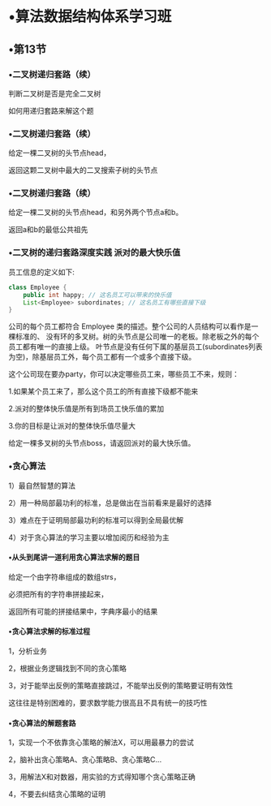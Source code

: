 # •算法数据结构体系学习班

## •第13节

### •二叉树递归套路（续）

判断二叉树是否是完全二叉树

如何用递归套路来解这个题

### •二叉树递归套路（续）

给定一棵二叉树的头节点head，

返回这颗二叉树中最大的二叉搜索子树的头节点

### •二叉树递归套路（续）

给定一棵二叉树的头节点head，和另外两个节点a和b。

返回a和b的最低公共祖先

### •二叉树的递归套路深度实践 派对的最大快乐值

员工信息的定义如下:

```java
class Employee {
    public int happy; // 这名员工可以带来的快乐值
    List<Employee> subordinates; // 这名员工有哪些直接下级
}
```

公司的每个员工都符合 Employee 类的描述。整个公司的人员结构可以看作是一棵标准的、 没有环的多叉树。树的头节点是公司唯一的老板。除老板之外的每个员工都有唯一的直接上级。 叶节点是没有任何下属的基层员工(subordinates列表为空)，除基层员工外，每个员工都有一个或多个直接下级。

这个公司现在要办party，你可以决定哪些员工来，哪些员工不来，规则：

1.如果某个员工来了，那么这个员工的所有直接下级都不能来

2.派对的整体快乐值是所有到场员工快乐值的累加

3.你的目标是让派对的整体快乐值尽量大

给定一棵多叉树的头节点boss，请返回派对的最大快乐值。



### •贪心算法

1）最自然智慧的算法

2）用一种局部最功利的标准，总是做出在当前看来是最好的选择

3）难点在于证明局部最功利的标准可以得到全局最优解

4）对于贪心算法的学习主要以增加阅历和经验为主

#### •从头到尾讲一道利用贪心算法求解的题目

给定一个由字符串组成的数组strs，

必须把所有的字符串拼接起来，

返回所有可能的拼接结果中，字典序最小的结果

#### •贪心算法求解的标准过程

1，分析业务

2，根据业务逻辑找到不同的贪心策略

3，对于能举出反例的策略直接跳过，不能举出反例的策略要证明有效性

这往往是特别困难的，要求数学能力很高且不具有统一的技巧性

#### •贪心算法的解题套路

1，实现一个不依靠贪心策略的解法X，可以用最暴力的尝试

2，脑补出贪心策略A、贪心策略B、贪心策略C...

3，用解法X和对数器，用实验的方式得知哪个贪心策略正确

4，不要去纠结贪心策略的证明